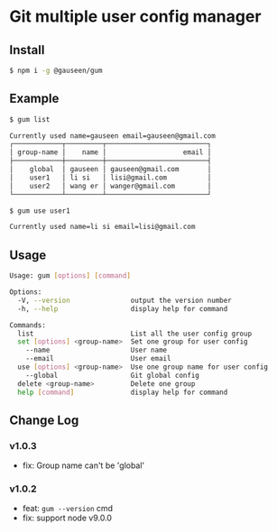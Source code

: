 # Git multiple user config manager

## Install

```sh
$ npm i -g @gauseen/gum
```

## Example

```sh
$ gum list

Currently used name=gauseen email=gauseen@gmail.com
┌────────────┬─────────┬─────────────────────────┐
│ group-name │    name │                   email │
├────────────┼─────────┼─────────────────────────┤
│    global  │ gauseen │ gauseen@gmail.com       │
│    user1   │ li si   │ lisi@gmail.com          │
│    user2   │ wang er │ wanger@gmail.com        │
└────────────┴─────────┴─────────────────────────┘
```

```sh
$ gum use user1

Currently used name=li si email=lisi@gmail.com
```

## Usage

```sh
Usage: gum [options] [command]

Options:
  -V, --version               output the version number
  -h, --help                  display help for command

Commands:
  list                        List all the user config group
  set [options] <group-name>  Set one group for user config
    --name                    User name
    --email                   User email
  use [options] <group-name>  Use one group name for user config
    --global                  Git global config
  delete <group-name>         Delete one group
  help [command]              display help for command
```

## Change Log

### v1.0.3

- fix: Group name can't be 'global'

### v1.0.2

- feat: `gum --version` cmd
- fix: support node v9.0.0
